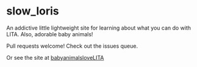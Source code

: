 slow_loris
==========

An addictive little lightweight site for learning about what you can do with LITA. Also, adorable baby animals!

Pull requests welcome! Check out the issues queue.

Or see the site at [babyanimalsloveLITA](https://www.babyanimalslovelita.org)
